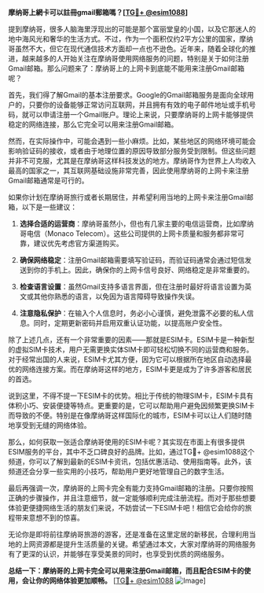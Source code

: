 **摩纳哥上網卡可以註冊gmail郵箱嗎？[[TG💪+ @esim1088](https://t.me/s/esim1088)]**

提到摩纳哥，很多人脑海里浮现出的可能是那个富丽堂皇的小国，以及它那迷人的地中海风光和奢华的生活方式。不过，作为一个面积仅约2平方公里的国家，摩纳哥虽然不大，但它在现代通信技术方面却一点也不逊色。近年来，随着全球化的推进，越来越多的人开始关注在摩纳哥使用网络服务的问题，特别是关于如何注册Gmail邮箱。那么问题来了：摩纳哥上的上网卡到底能不能用来注册Gmail邮箱呢？

首先，我们得了解Gmail的基本注册要求。Google的Gmail邮箱服务是面向全球用户的，只要你的设备能够正常访问互联网，并且拥有有效的电子邮件地址或手机号码，就可以申请注册一个Gmail账户。理论上来说，只要摩纳哥的上网卡能够提供稳定的网络连接，那么它完全可以用来注册Gmail邮箱。

然而，在实际操作中，可能会遇到一些小麻烦。比如，某些地区的网络环境可能会影响验证码的接收，或者由于地理位置的原因导致部分服务受到限制。但这些问题并非不可克服，尤其是在摩纳哥这样科技发达的地方。摩纳哥作为世界上人均收入最高的国家之一，其互联网基础设施非常完善，因此使用摩纳哥的上网卡来注册Gmail邮箱通常是可行的。

如果你计划在摩纳哥旅行或者长期居住，并希望利用当地的上网卡来注册Gmail邮箱，以下是一些建议：

1. **选择合适的运营商**：摩纳哥虽然小，但也有几家主要的电信运营商，比如摩纳哥电信（Monaco Telecom）。这些公司提供的上网卡质量和服务都非常可靠，建议优先考虑官方渠道购买。

2. **确保网络稳定**：注册Gmail邮箱需要填写验证码，而验证码通常会通过短信发送到你的手机上。因此，确保你的上网卡信号良好、网络稳定是非常重要的。

3. **检查语言设置**：虽然Gmail支持多语言界面，但在注册时最好将语言设置为英文或其他你熟悉的语言，以免因为语言障碍导致操作失误。

4. **注意隐私保护**：在输入个人信息时，务必小心谨慎，避免泄露不必要的私人信息。同时，定期更新密码并启用双重认证功能，以提高账户安全性。

除了上述几点，还有一个非常重要的因素——那就是ESIM卡。ESIM卡是一种新型的虚拟SIM卡技术，用户无需更换实体SIM卡即可轻松切换不同的运营商和服务。对于经常出国的人来说，ESIM卡尤其方便，因为它可以根据所在地区自动选择最优的网络连接方案。而在摩纳哥这样的地方，ESIM卡更是成为了许多游客和居民的首选。

说到这里，不得不提一下ESIM卡的优势。相比于传统的物理SIM卡，ESIM卡具有体积小巧、安装便捷等特点。更重要的是，它可以帮助用户避免因频繁更换SIM卡而导致的不便。特别是在像摩纳哥这样国际化的城市，ESIM卡可以让人们随时随地享受到无缝的网络体验。

那么，如何获取一张适合摩纳哥使用的ESIM卡呢？其实现在市面上有很多提供ESIM服务的平台，其中不乏口碑良好的品牌。比如，通过TG💪+ @esim1088这个频道，你可以了解到最新的ESIM卡资讯，包括优惠活动、使用指南等。此外，该频道还会分享一些实用的小技巧，帮助用户更好地管理自己的数字生活。

最后再强调一次，摩纳哥的上网卡完全有能力支持Gmail邮箱的注册。只要你按照正确的步骤操作，并且注意细节，就一定能够顺利完成注册流程。而对于那些想要体验更便捷网络生活的朋友们来说，不妨尝试一下ESIM卡吧！相信它会给你的旅程带来意想不到的惊喜。

无论你是即将前往摩纳哥旅游的游客，还是准备在这里定居的新移民，合理利用当地的上网资源都是提升生活质量的关键。希望通过本文，大家对摩纳哥的网络服务有了更深的认识，并能够在享受美景的同时，也享受到优质的网络服务。

**总结一下：摩纳哥的上网卡完全可以用来注册Gmail邮箱，而且配合ESIM卡的使用，会让你的网络体验更加顺畅。** [[TG💪+ @esim1088](https://t.me/s/esim1088) ![Image](https://i.postimg.cc/4NQfJmqS/Snipaste-2025-05-13-00-14-12.png)]
